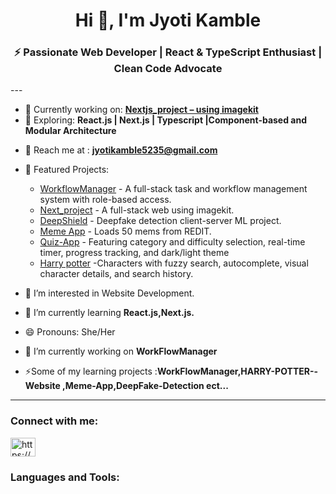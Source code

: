 <h1 align="center">Hi 👋, I'm Jyoti Kamble </h1>
<h3 align="center">⚡ Passionate Web Developer | React & TypeScript Enthusiast | Clean Code Advocate</h3>
--- 

- 🔭 Currently working on: **[Nextjs_project – using imagekit](https://github.com/Jyotikamble-creator/Nextjs_Project)**  
- 🌱 Exploring: **React.js | Next.js | Typescript |Component-based and  Modular Architecture**
<!-- - 💡 Constantly sharpening my skills through my [Android Practice Hub](https://github.com/Codexyze/practice_Set_Code) — a personal playground of concepts, mini-projects, and experiments.   -->
- 💌 Reach me at : **jyotikamble5235@gmail.com**
- 🧠 Featured Projects:
  - [WorkflowManager](https://github.com/Jyotikamble-creator/WorkFlowManager) - A full-stack task and workflow management system with role-based access.
  - [Next_project](https://github.com/Jyotikamble-creator/Nextjs_Project) - A full-stack web using imagekit.
  - [DeepShield](https://github.com/Jyotikamble-creator/DeepFake-Detection) - Deepfake detection client-server ML project.
  - [Meme App](https://github.com/Jyotikamble-creator/Meme-App) - Loads 50 mems from REDIT.
  - [Quiz-App](https://github.com/Jyotikamble-creator/quiz-app) - Featuring category and difficulty selection, real-time timer, progress tracking, and dark/light theme
  - [Harry potter](https://github.com/Jyotikamble-creator/HARRY-POTTER--Website) -Characters with fuzzy search, autocomplete, visual character details, and search history.













- 👀 I’m interested in Website Development.

- 🌱 I’m currently learning **React.js,Next.js.**

- 😄 Pronouns: She/Her

- 🔭 I’m currently working on **WorkFlowManager**


- ⚡Some of my learning projects :**WorkFlowManager,HARRY-POTTER--Website ,Meme-App,DeepFake-Detection ect...** 

---

<h3 align="left">Connect with me:</h3>

<p align="left">

  <a href="https://www.linkedin.com/in/jyoti-kamble-564870366/" target="blank"><img align="center" src="https://raw.githubusercontent.com/rahuldkjain/github-profile-readme-generator/master/src/images/icons/Social/linked-in-alt.svg" alt="https://www.linkedin.com/in/jyoti-kamble-564870366/" height="30" width="40" /></a>

<!-- <a href="https://instagram.com/ak__shay_s" target="blank"><img align="center" src="https://raw.githubusercontent.com/rahuldkjain/github-profile-readme-generator/master/src/images/icons/Social/instagram.svg" alt="ak__shay_s" height="30" width="40" /></a>
</p> -->


<h3 align="left">Languages and Tools:</h3>

<p align="left">

  

</p>

     